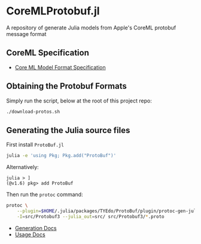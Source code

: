 # CoreMLProtobuf.jl

A repository of generate Julia models from Apple's CoreML protobuf message format

## CoreML Specification

  * [Core ML Model Format Specification](https://apple.github.io/coremltools/mlmodel/index.html)

## Obtaining the Protobuf Formats

Simply run the script, below at the root of this project repo:

```bash
./download-protos.sh
```

## Generating the Julia source files

First install `ProtoBuf.jl`

```bash
julia -e 'using Pkg; Pkg.add("ProtoBuf")'
```

Alternatively:
```
julia > ]
(@v1.6) pkg> add ProtoBuf
```

Then run the `protoc` command:

```bash
protoc \
	--plugin=$HOME/.julia/packages/TYEdo/ProtoBuf/plugin/protoc-gen-julia \
	-I=src/Protobuf3 --julia_out=src/ src/Protobuf3/*.proto
```

  * [Generation Docs](https://github.com/JuliaIO/ProtoBuf.jl/blob/master/PROTOC.md)
  * [Usage Docs](https://github.com/JuliaIO/ProtoBuf.jl/blob/master/USAGE.md)